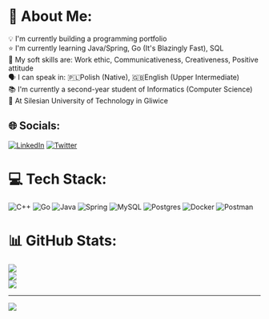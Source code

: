 # 💫 About Me:
💡 I'm currently building a programming portfolio<br>⭐ I'm currently learning Java/Spring, Go (It's Blazingly Fast), SQL<br>💭 My soft skills are: Work ethic, Communicativeness, Creativeness, Positive attitude<br>🗣️ I can speak in: 🇵🇱Polish (Native), 🇬🇧English (Upper Intermediate)<br>📚 I'm currently a second-year student of Informatics (Computer Science) <br>🏫 At Silesian University of Technology in Gliwice

## 🌐 Socials:
[![LinkedIn](https://img.shields.io/badge/LinkedIn-%230077B5.svg?logo=linkedin&logoColor=white)]([https://linkedin.com/in/Tomasz-Żogała](https://www.linkedin.com/in/tomasz-żogała-129411234/)) [![Twitter](https://img.shields.io/badge/Twitter-%231DA1F2.svg?logo=Twitter&logoColor=white)](https://twitter.com/TomaszZogala) 

# 💻 Tech Stack:
![C++](https://img.shields.io/badge/c++-%2300599C.svg?style=for-the-badge&logo=c%2B%2B&logoColor=white) ![Go](https://img.shields.io/badge/go-%2300ADD8.svg?style=for-the-badge&logo=go&logoColor=white) ![Java](https://img.shields.io/badge/java-%23ED8B00.svg?style=for-the-badge&logo=java&logoColor=white) ![Spring](https://img.shields.io/badge/spring-%236DB33F.svg?style=for-the-badge&logo=spring&logoColor=white) ![MySQL](https://img.shields.io/badge/mysql-%2300f.svg?style=for-the-badge&logo=mysql&logoColor=white) ![Postgres](https://img.shields.io/badge/postgres-%23316192.svg?style=for-the-badge&logo=postgresql&logoColor=white) ![Docker](https://img.shields.io/badge/docker-%230db7ed.svg?style=for-the-badge&logo=docker&logoColor=white) ![Postman](https://img.shields.io/badge/Postman-FF6C37?style=for-the-badge&logo=postman&logoColor=white)

# 📊 GitHub Stats:
![](https://github-readme-stats.vercel.app/api?username=Tomasz-Zogala&theme=radical&hide_border=true&include_all_commits=true&count_private=false)<br/>
![](https://github-readme-streak-stats.herokuapp.com/?user=Tomasz-Zogala&theme=radical&hide_border=true)<br/>
![](https://github-readme-stats.vercel.app/api/top-langs/?username=Tomasz-Zogala&theme=radical&hide_border=true&include_all_commits=true&count_private=false&layout=compact)

---
[![](https://visitcount.itsvg.in/api?id=Tomasz-Zogala&icon=3&color=10)](https://visitcount.itsvg.in)
